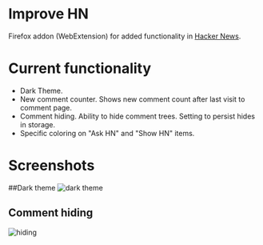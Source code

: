 # Improve HN

Firefox addon (WebExtension) for added functionality in [Hacker News](https://news.ycombinator.com/).

# Current functionality

 - Dark Theme.
 - New comment counter. Shows new comment count after last visit to comment page.
 - Comment hiding. Ability to hide comment trees. Setting to persist hides in storage.
 - Specific coloring on "Ask HN" and "Show HN" items.

# Screenshots
##Dark theme
![dark theme](http://i.imgur.com/Z6mEmCq.png)
## Comment hiding
![hiding](http://i.imgur.com/sELmt9o.png)
